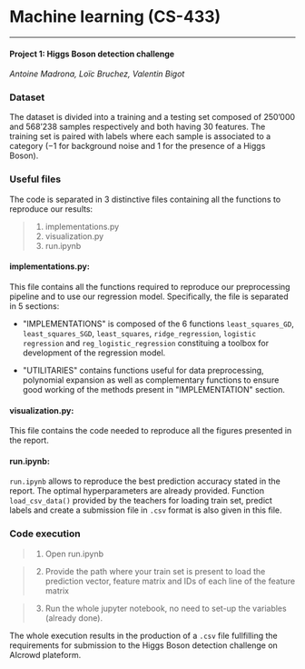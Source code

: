 # Machine learning (CS-433)

_____________________________________________________________________

#### Project 1: Higgs Boson detection challenge

_Antoine Madrona, Loïc Bruchez, Valentin Bigot_

### Dataset

The  dataset is divided into a training and a testing set composed of 250’000 and 568’238 samples respectively and both having 30 features. The training set is paired with labels where each sample is associated to a category (−1 for  background  noise  and 1 for the presence of a Higgs Boson).

### Useful files

The code is separated in 3 distinctive files containing all the functions to reproduce our results:

>1. implementations.py
>2. visualization.py
>3. run.ipynb

#### implementations.py:

This file contains all the functions required to reproduce our preprocessing pipeline and to use our regression model. Specifically, the file is separated in 5 sections:

- "IMPLEMENTATIONS" is composed of the 6 functions `least_squares_GD`, `least_squares_SGD`, `least_squares`, `ridge_regression`, `logistic regression` and `reg_logistic_regression` constituing a toolbox for development of the regression model.

- "UTILITARIES" contains functions useful for data preprocessing, polynomial expansion as well as complementary functions to ensure good working of the methods present in "IMPLEMENTATION" section.

#### visualization.py:

This file contains the code needed to reproduce all the figures presented in the report.

#### run.ipynb:

`run.ipynb` allows to reproduce the best prediction accuracy stated in the report. The optimal hyperparameters are already provided. Function `load_csv_data()` provided by the teachers for loading train set, predict labels and create a submission file in `.csv` format is also given in this file.


### Code execution

>1) Open run.ipynb

>2) Provide the path where your train set is present to load the prediction vector, feature matrix and IDs of each line of the feature matrix

>3) Run the whole jupyter notebook, no need to set-up the variables (already done).

The whole execution results in the production of a `.csv` file fullfilling the requirements for submission to the Higgs Boson detection challenge on AIcrowd plateform.

